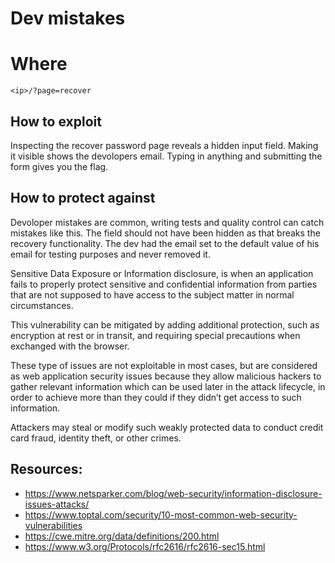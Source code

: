 # Dev mistakes

# Where

```
<ip>/?page=recover
```

## How to exploit

Inspecting the recover password page reveals a hidden input field. Making it visible shows the devolopers email. Typing in anything and submitting the form gives you the flag.

## How to protect against

Devoloper mistakes are common, writing tests and quality control can catch mistakes like this. The field should not have been hidden as that breaks the recovery functionality. The dev had the email set to the default value of his email for testing purposes and never removed it.

Sensitive Data Exposure or Information disclosure, is when an application fails to properly protect sensitive and confidential information from parties that are not supposed to have access to the subject matter in normal circumstances.

This vulnerability can be mitigated by adding additional protection, such as encryption at rest or in transit, and requiring special precautions when exchanged with the browser.

These type of issues are not exploitable in most cases, but are considered as web application security issues because they allow malicious hackers to gather relevant information which can be used later in the attack lifecycle, in order to achieve more than they could if they didn’t get access to such information.

Attackers may steal or modify such weakly protected data to conduct credit card fraud, identity theft, or other crimes.

## Resources:
* <https://www.netsparker.com/blog/web-security/information-disclosure-issues-attacks/>
* <https://www.toptal.com/security/10-most-common-web-security-vulnerabilities>
* <https://cwe.mitre.org/data/definitions/200.html>
* <https://www.w3.org/Protocols/rfc2616/rfc2616-sec15.html>
